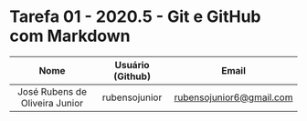 # Tarefa 01 - 2020.5 - Git e GitHub com Markdown

|              Nome              | Usuário (Github) |          Email           |
| :----------------------------: | :--------------: | :----------------------: |
| José Rubens de Oliveira Junior |  rubensojunior   | rubensojunior6@gmail.com |
